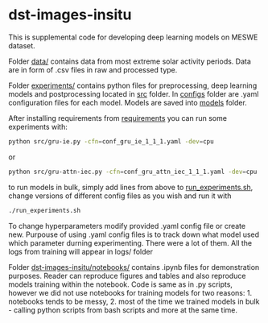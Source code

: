 # dst-images-insitu

This is supplemental code for developing deep learning models on MESWE dataset. 

Folder [data/](data/) contains data from most extreme solar activity periods. Data are in form of .csv files in raw and processed type.

Folder [experiments/](experiments/) contains python files for preprocessing, deep learning models and postprocessing located in [src](experiments/src/) folder. In [configs](experiments/configs) folder are .yaml configuration files for each model. Models are saved into [models](experiments/models/) folder.

After installing requirements from [requirements](requirements.txt) you can run some experiments with:

```bash
python src/gru-ie.py -cfn=conf_gru_ie_1_1_1.yaml -dev=cpu
```

or

```bash
python src/gru-attn-iec.py -cfn=conf_gru_attn_iec_1_1_1.yaml -dev=cpu
```

to run models in bulk, simply add lines from above to [run_experiments.sh](experiments/run_experiments.sh), change versions of different config files as you wish and run it with

```bash
./run_experiments.sh
```

To change hyperparameters modify provided .yaml config file or create new. Purpouse of using .yaml config files is to track down what model used which parameter durning experimenting. There were a lot of them. All the logs from training will appear in logs/ folder

Folder [dst-images-insitu/notebooks/](notebooks/) contains .ipynb files for demonstration purposes. Reader can reproduce figures and tables and also reproduce models training within the notebook. Code is same as in .py scripts, however we did not use notebooks for training models for two reasons: 1. notebooks tends to be messy, 2. most of the time we trained models in bulk - calling python scripts from bash scripts and more at the same time.
